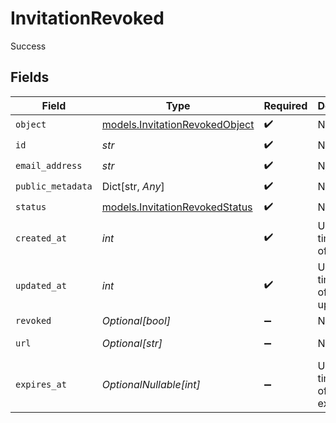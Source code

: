 # InvitationRevoked

Success


## Fields

| Field                                                                  | Type                                                                   | Required                                                               | Description                                                            | Example                                                                |
| ---------------------------------------------------------------------- | ---------------------------------------------------------------------- | ---------------------------------------------------------------------- | ---------------------------------------------------------------------- | ---------------------------------------------------------------------- |
| `object`                                                               | [models.InvitationRevokedObject](../models/invitationrevokedobject.md) | :heavy_check_mark:                                                     | N/A                                                                    | invitation                                                             |
| `id`                                                                   | *str*                                                                  | :heavy_check_mark:                                                     | N/A                                                                    | inv_f02930r3                                                           |
| `email_address`                                                        | *str*                                                                  | :heavy_check_mark:                                                     | N/A                                                                    | invitee@example.com                                                    |
| `public_metadata`                                                      | Dict[str, *Any*]                                                       | :heavy_check_mark:                                                     | N/A                                                                    | {}                                                                     |
| `status`                                                               | [models.InvitationRevokedStatus](../models/invitationrevokedstatus.md) | :heavy_check_mark:                                                     | N/A                                                                    | revoked                                                                |
| `created_at`                                                           | *int*                                                                  | :heavy_check_mark:                                                     | Unix timestamp of creation.<br/>                                       | 1622549600                                                             |
| `updated_at`                                                           | *int*                                                                  | :heavy_check_mark:                                                     | Unix timestamp of last update.<br/>                                    | 1622553200                                                             |
| `revoked`                                                              | *Optional[bool]*                                                       | :heavy_minus_sign:                                                     | N/A                                                                    | true                                                                   |
| `url`                                                                  | *Optional[str]*                                                        | :heavy_minus_sign:                                                     | N/A                                                                    | https://example.com/invitations/accept?code=abcd1234                   |
| `expires_at`                                                           | *OptionalNullable[int]*                                                | :heavy_minus_sign:                                                     | Unix timestamp of expiration.<br/>                                     |                                                                        |
